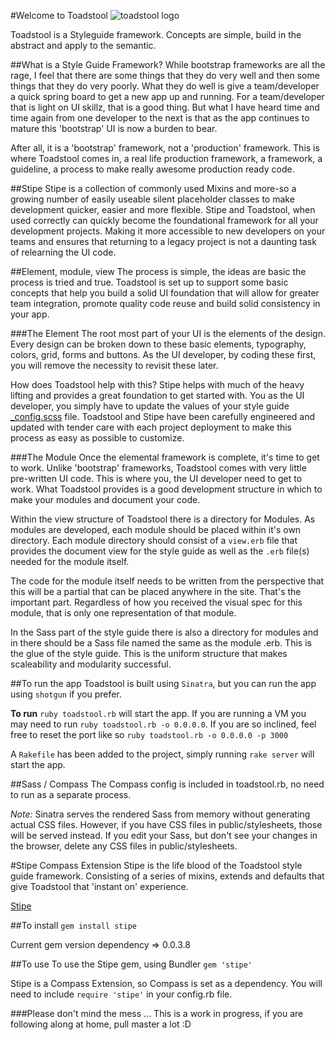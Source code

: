 #Welcome to Toadstool
![toadstool logo](/Anotheruiguy/toadstool/raw/master/public/images/toadstool-logo.png "toadstool - put that in your styleguide")

Toadstool is a Styleguide framework. Concepts are simple, build in the abstract and apply to the semantic. 

##What is a Style Guide Framework?
While bootstrap frameworks are all the rage, I feel that there are some things that they do very well and then some things that they do very poorly. What they do well is give a team/developer a quick spring board to get a new app up and running. For a team/developer that is light on UI skillz, that is a good thing. But what I have heard time and time again from one developer to the next is that as the app continues to mature this 'bootstrap' UI is now a burden to bear.

After all, it is a 'bootstrap' framework, not a 'production' framework. This is where Toadstool comes in, a real life production framework, a framework, a guideline, a process to make really awesome production ready code.

##Stipe
Stipe is a collection of commonly used Mixins and more-so a growing number of easily useable silent placeholder classes to make development quicker, easier and more flexible. Stipe and Toadstool, when used correctly can quickly become the foundational framework for all your development projects. Making it more accessible to new developers on your teams and ensures that returning to a legacy project is not a daunting task of relearning the UI code.  

##Element, module, view
The process is simple, the ideas are basic the process is tried and true. Toadstool is set up to support some basic concepts that help you build a solid UI foundation that will allow for greater team integration, promote quality code reuse and build solid consistency in your app.  

###The Element
The root most part of your UI is the elements of the design. Every design can be broken down to these basic elements, typography, colors, grid, forms and buttons. As the UI developer, by coding these first, you will remove the necessity to revisit these later. 

How does Toadstool help with this? Stipe helps with much of the heavy lifting and provides a great foundation to get started with. You as the UI developer, you simply have to update the values of your style guide [_config.scss](http://goo.gl/PqQSK) file. Toadstool and Stipe have been carefully engineered and updated with tender care with each project deployment to make this process as easy as possible to customize. 

###The Module
Once the elemental framework is complete, it's time to get to work. Unlike 'bootstrap' frameworks, Toadstool comes with very little pre-written UI code. This is where you, the UI developer need to get to work. What Toadstool provides is a good development structure in which to make your modules and document your code.

Within the view structure of Toadstool there is a directory for Modules. As modules are developed, each module should be placed within it's own directory. Each module directory should consist of a `view.erb` file that provides the document view for the style guide as well as the `.erb` file(s) needed for the module itself. 

The code for the module itself needs to be written from the perspective that this will be a partial that can be placed anywhere in the site. That's the important part. Regardless of how you received the visual spec for this module, that is only one representation of that module. 

In the Sass part of the style guide there is also a directory for modules and in there should be a Sass file named the same as the module .erb. This is the glue of the style guide. This is the uniform structure that makes scaleability and modularity successful. 

##To run the app
Toadstool is built using ``Sinatra``, but you can run the app using ``shotgun`` if you prefer.

**To run** ``ruby toadstool.rb`` will start the app. If you are running a VM you may need to run ``ruby toadstool.rb -o 0.0.0.0``.  If you are so inclined, feel free to reset the port like so ``ruby toadstool.rb -o 0.0.0.0 -p 3000``

A `Rakefile` has been added to the project, simply running `rake server` will start the app. 

##Sass / Compass
The Compass config is included in toadstool.rb, no need to run as a separate process. 

*Note:* Sinatra serves the rendered Sass from memory without generating actual CSS files. However, if you have CSS files in public/stylesheets, those will be served instead. If you edit your Sass, but don't see your changes in the browser, delete any CSS files in public/stylesheets. 

#Stipe Compass Extension
Stipe is the life blood of the Toadstool style guide framework. Consisting of a series of mixins, extends and defaults that give Toadstool that 'instant on' experience. 

[Stipe](https://rubygems.org/gems/stipe)

##To install
`gem install stipe`

Current gem version dependency => 0.0.3.8

##To use 
To use the Stipe gem, using Bundler `gem 'stipe'`

Stipe is a Compass Extension, so Compass is set as a dependency. You will need to include `require 'stipe'` in your config.rb file.


###Please don't mind the mess ...
This is a work in progress, if you are following along at home, pull master a lot :D